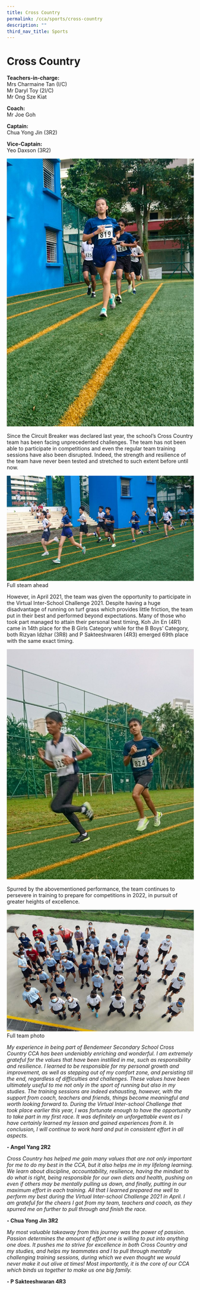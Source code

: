 ```yaml
---
title: Cross Country
permalink: /cca/sports/cross-country
description: ""
third_nav_title: Sports
---
```

# Cross Country
 
**Teachers-in-charge:** <br>
Mrs Charmaine Tan (I/C) <br>
Mr Daryl Toy (2I/C) <br>
Mr Ong Sze Kiat

**Coach:** <br>
Mr Joe Goh

**Captain:** <br>
Chua Yong Jin (3R2)

**Vice-Captain:** <br>
Yeo Daxson (3R2)

![Training in school](/images/cca-cross-i-Training-in-school-716x1024.jpg)

Since the Circuit Breaker was declared last year, the school’s Cross Country team has been facing unprecedented challenges. The team has not been able to participate in competitions and even the regular team training sessions have also been disrupted.  Indeed, the strength and resilience of the team have never been tested and stretched to such extent before until now.

![Full steam ahead](/images/cca-cross-i-Full-steam-ahead-768x432.jpg)
Full steam ahead

However, in April 2021, the team was given the opportunity to participate in the Virtual Inter-School Challenge 2021.  Despite having a huge disadvantage of running on turf grass which provides little friction, the team put in their best and performed beyond expectations. Many of those who took part managed to attain their personal best timing, Koh Jin En (4R1) came in 14th  place for the B Girls Category while for the B Boys’ Category, both Rizyan Idzhar (3R8) and P Sakteeshwaren (4R3) emerged 69th place with the same exact timing.

![Pushing ahead](/images/cca-cross-i-Pushing-ahead-768x944.jpg)

Spurred by the abovementioned performance, the team continues to persevere in training to prepare for competitions in 2022, in pursuit of greater heights of excellence.

![Full team photo](/images/cca-cross-i-Full-team-photo-768x499.jpg)
Full team photo

*My experience in being part of Bendemeer Secondary School Cross Country CCA has been undeniably enriching and wonderful. I am extremely grateful for the values that have been instilled in me, such as responsibility and resilience. I learned to be responsible for my personal growth and improvement, as well as stepping out of my comfort zone, and persisting till the end, regardless of difficulties and challenges. These values have been ultimately useful to me not only in the sport of running but also in my studies. The training sessions are indeed exhausting, however, with the support from coach, teachers and friends, things become meaningful and worth looking forward to. During the Virtual Inter-school Challenge that took place earlier this year, I was fortunate enough to have the opportunity to take part in my first race. It was definitely an unforgettable event as I have certainly learned my lesson and gained experiences from it. In conclusion, I will continue to work hard and put in consistent effort in all aspects.*

**- Angel Yang 2R2**


*Cross Country has helped me gain many values that are not only important for me to do my best in the CCA, but it also helps me in my lifelong learning. We learn about discipline, accountability, resilience, having the mindset to do what is right, being responsible for our own diets and health, pushing on even if others may be mentally pulling us down, and finally, putting in our maximum effort in each training. All that I learned prepared me well to perform my best during the Virtual Inter-school Challenge 2021 in April. I am grateful for the cheers I got from my team, teachers and coach, as they spurred me on further to pull through and finish the race.*

**- Chua Yong Jin 3R2**


*My most valuable takeaway from this journey was the power of passion. Passion determines the amount of effort one is willing to put into anything one does. It pushes me to strive for excellence in both Cross Country and my studies, and helps my teammates and I to pull through mentally challenging training sessions, during which we even thought we would never make it out alive at times!  Most importantly, it is the core of our CCA which binds us together to make us one big family.*

**- P Sakteeshwaran 4R3**


